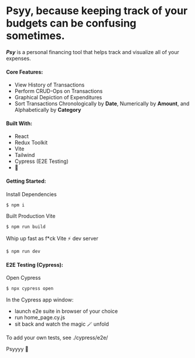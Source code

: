 # Psyy, because keeping track of your budgets can be confusing sometimes.

<em>**Psy**</em> is a personal financing tool that helps track and visualize all of your expenses.

#### Core Features:
- View History of Transactions
- Perform CRUD-Ops on Transactions
- Graphical Depiction of Expenditures
- Sort Transactions Chronologically by **Date**, Numerically by **Amount**, and Alphabetically by **Category**

#### Built With:
- React
- Redux Toolkit
- Vite
- Tailwind
- Cypress (E2E Testing)
- 💛

#### Getting Started:

Install Dependencies
```bash
$ npm i
```

Built Production Vite
```bash
$ npm run build
```

Whip up fast as f*ck Vite ⚡️ dev server
```bash
$ npm run dev
```

#### E2E Testing (Cypress):

Open Cypress
```bash
$ npx cypress open
```

In the Cypress app window:
- launch e2e suite in browser of your choice
- run home_page.cy.js
- sit back and watch the magic 🪄 unfold

To add your own tests, see ./cypress/e2e/

Psyyyy 🦆
